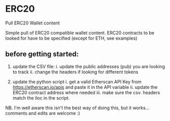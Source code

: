 # ERC20
Pull ERC20 Wallet content

Simple pull of ERC20 compatible wallet content.
ERC20 contracts to be looked for have to be specified (except for ETH, see examples)

## before getting started:
1. update the CSV file:
  i.  update the public addresses (pub) you are looking to track
  ii. change the headers if looking for different tokens

2. update the python script
  i. get a valid Etherscan API Key from https://etherscan.io/apis and paste it in the API variable
  ii. update the ERC20 contract address where needed
  iii. make sure the csv. headers match the iloc in the script.
  



NB. I'm well aware this isn't the best way of doing this, but it works... comments and edits are welcome :)
